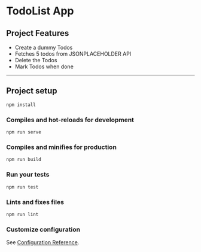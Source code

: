# TodoList App

## Project Features
<ul>
  <li>Create a dummy Todos</li>

  <li>Fetches 5 todos from JSONPLACEHOLDER API</li>

  <li>Delete the Todos</li>

  <li>Mark Todos when done</li>
</ul>

<hr>

## Project setup
```
npm install
```

### Compiles and hot-reloads for development
```
npm run serve
```

### Compiles and minifies for production
```
npm run build
```

### Run your tests
```
npm run test
```

### Lints and fixes files
```
npm run lint
```

### Customize configuration
See [Configuration Reference](https://cli.vuejs.org/config/).
